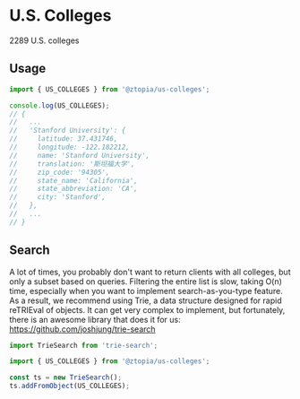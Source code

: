 # U.S. Colleges

2289 U.S. colleges

## Usage

```js
import { US_COLLEGES } from '@ztopia/us-colleges';

console.log(US_COLLEGES);
// {
//   ...
//   'Stanford University': {
//     latitude: 37.431746,
//     longitude: -122.182212,
//     name: 'Stanford University',
//     translation: '斯坦福大学',
//     zip_code: '94305',
//     state_name: 'California',
//     state_abbreviation: 'CA',
//     city: 'Stanford',
//   },
//   ...
// }
```

## Search

A lot of times, you probably don't want to return clients with all colleges,
but only a subset based on queries. Filtering the entire list is slow,
taking O(n) time, especially when you want to implement search-as-you-type feature.
As a result, we recommend using Trie, a data structure designed for rapid reTRIEval of objects.
It can get very complex to implement, but fortunately, there is an awesome library
that does it for us: https://github.com/joshjung/trie-search

```js
import TrieSearch from 'trie-search';

import { US_COLLEGES } from '@ztopia/us-colleges';

const ts = new TrieSearch();
ts.addFromObject(US_COLLEGES);
```
